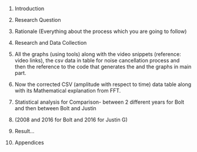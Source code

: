 1. Introduction
2. Research Question
3. Rationale (Everything about the process which you are going to follow)
4. Research and Data Collection

5. All the graphs (using tools) along with the video snippets (reference: video links), the csv data in table for noise cancellation process and then the reference to the code that generates the and the graphs in main part.
6. Now the corrected CSV (amplitude with respect to time) data table along with its Mathematical explanation from FFT.
7. Statistical analysis for Comparison- between 2 different years for Bolt and then between Bolt and Justin
8. (2008 and 2016 for Bolt and 2016 for Justin G)

9. Result…
10. Appendices
